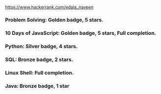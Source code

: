 https://www.hackerrank.com/edala_naveen

### Problem Solving: Golden badge, 5 stars.
### 10 Days of JavaScript: Golden badge, 5 stars, Full completion.
### Python: Silver badge, 4 stars.
### SQL: Bronze badge, 2 stars.
### Linux Shell: Full completion.
### Java: Bronze badge, 1 star
